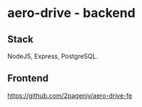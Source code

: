 # aero-drive - backend

## Stack
NodeJS, Express, PostgreSQL.

## Frontend
https://github.com/2pageniy/aero-drive-fe